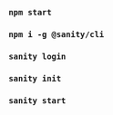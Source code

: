 ### `npm start`

### `npm i -g @sanity/cli`

### `sanity login`

### `sanity init`

### `sanity start`